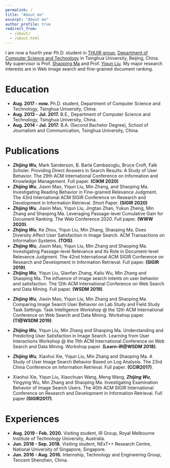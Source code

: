 ```yaml
---
permalink: /
title: "About me"
excerpt: "About me"
author_profile: true
redirect_from: 
  - /about/
  - /about.html
---
```


I am now a fourth year Ph.D. student in [THUIR group](http://www.thuir.cn/), [Department of Computer Science and Technology](http://www.cs.tsinghua.edu.cn) in Tsinghua University, Beijing, China. My supervisor is Prof. [Shaoping Ma](http://www.thuir.cn/group/~msp/) and Prof. [Yiqun Liu](http://www.thuir.cn/group/~YQLiu/). My major research interests are in Web image search and fine-grained document ranking.

Education
======
* **Aug. 2017 - now.** Ph.D. student, Department of Computer Science and Technology, Tsinghua University, China.
* **Aug. 2013 - Jul. 2017.** B.E., Department of Computer Science and Technology, Tsinghua University, China. 
* **Aug. 2014 - Jul. 2017.** B.A. (Second Bachelor Degree), School of Journalism and Communication, Tsinghua University, China.

Publications
======
* ***Zhijing Wu***, Mark Sanderson, B. Barla Cambazoglu, Bruce Croft, Falk Scholer. Providing Direct Answers in Search Results: A Study of User Behavior. The 29th ACM International Conference on Information and Knowledge Management. Full paper. **(CIKM 2020)**
* ***Zhijing Wu***, Jiaxin Mao, Yiqun Liu, Min Zhang, and Shaoping Ma. Investigating Reading Behavior in Fine-grained Relevance Judgment. The 43rd International ACM SIGIR Conference on Research and Development in Information Retrieval. Short Paper. **(SIGIR 2020)**
* ***Zhijing Wu***, Jiaxin Mao, Yiqun Liu, Jingtao Zhan, Yukun Zheng, Min Zhang and Shaoping Ma. Leveraging Passage-level Cumulative Gain for Document Ranking. The Web Conference 2020. Full paper. **(WWW 2020)**.
* ***Zhijing Wu***, Ke Zhou, Yiqun Liu, Min Zhang, Shaoping Ma. Does Diversity Affect User Satisfaction in Image Search. ACM Transactions on Information Systems. **(TOIS)**.
* ***Zhijing Wu***, Jiaxin Mao, Yiqun Liu, Min Zhang and Shaoping Ma. Investigating Passage-level Relevance and Its Role in Document-level Relevance Judgment. The 42nd International ACM SIGIR Conference on Research and Development in Information Retrieval. Full paper. **(SIGIR 2019)**.
* ***Zhijing Wu***, Yiqun Liu, Qianfan Zhang, Kailu Wu, Min Zhang and Shaoping Ma. The influence of image search intents on user behavior and satisfaction. The 12th ACM International Conference on Web Search and Data Mining. Full paper. **(WSDM 2019)**.
<!--[Preprint Version](http://www.thuir.cn/group/~YQLiu/publications/WSDM19Wu.pdf)-->
* ***Zhijing Wu***, Jiaxin Mao, Yiqun Liu, Min Zhang and Shaoping Ma. Comparing Image Search User Behavior on Lab Study and Field Study Task Settings. Task Intelligence Workshop @ the 12th ACM International Conference on Web Search and Data Mining. Workshop paper. **(TI@WSDM 2019)**.
<!--[Preprint Version](https://taskintelligence.github.io/WSDM2019-Workshop/papers/TIWSDM19_Wu.pdf)-->
* ***Zhijing Wu***, Yiqun Liu, Min Zhang and Shaoping Ma. Understanding and Predicting User Satisfaction in Image Search. Learning from User Interactions Workshop @ the 11th ACM International Conference on Web Search and Data Mining. Workshop paper. **(Learn-IR@WSDM 2018)**.
<!--# [Preprint Version]()-->
* ***Zhijing Wu***, Xiaohui Xie, Yiqun Liu, Min Zhang and Shaoping Ma. A Study of User Image Search Behavior Based on Log Analysis. The 23rd China Conference on Information Retrieval. Full paper. **(CCIR2017)**. 
<!--# [Preprint Version](https://link.springer.com/chapter/10.1007/978-3-319-68699-8_6)-->
* Xiaohui Xie, Yiqun Liu, Xiaochuan Wang, Meng Wang, ***Zhijing Wu***, Yingying Wu, Min Zhang and Shaoping Ma. Investigating Examination Behavior of Image Search Users. The 40th ACM SIGIR International Conference on Research and Development in Information Retrieval. Full paper **(SIGIR2017)**.
<!--# [Preprint Version](http://www.thuir.cn/group/~YQLiu/publications/sigir2017Xie.pdf)-->

Experiences
======
* **Aug. 2019 - Feb. 2020.** Visiting student, IR Group, Royal Melbourne Institute of Technology University, Australia.
* **Jun. 2018 - Sep. 2018.** Visiting student, NExT++ Research Centre, National University of Singapore, Singapore.
* **Jun. 2016 - Aug. 2016.** Internship, Technology and Engineering Group, Tencent Shenzhen, China.
